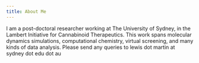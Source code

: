 ```yaml
---
title: About Me
---
```


I am a post-doctoral researcher working at The University of Sydney, in the Lambert Initiative for Cannabinoid Therapeutics. This work spans molecular dynamics simulations, computational chemistry, virtual screening, and many kinds of data analysis.  Please send any queries to lewis dot martin at sydney dot edu dot au
